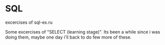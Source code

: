 # SQL
excercises of sql-ex.ru

Some excercises of "SELECT (learning stage)". Its been a while since i was doing them, maybe one day i'll back to do few more of these. 
